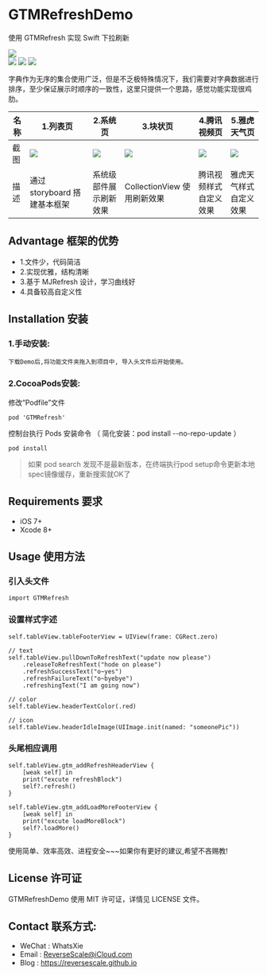 # GTMRefreshDemo
使用 GTMRefresh 实现 Swift 下拉刷新

![](https://img.shields.io/badge/platform-iOS-red.svg)  
![](https://img.shields.io/badge/language-Swift--C-orange.svg) 
![](https://img.shields.io/badge/download-5.7MB-brightgreen.svg)
![](https://img.shields.io/badge/license-MIT%20License-brightgreen.svg) 

字典作为无序的集合使用广泛，但是不乏极特殊情况下，我们需要对字典数据进行排序，至少保证展示时顺序的一致性，这里只提供一个思路，感觉功能实现很鸡肋。

| 名称 |1.列表页 |2.系统页 |3.块状页 |4.腾讯视频页 |5.雅虎天气页 |
| ------------- | ------------- | ------------- | ------------- | ------------- | ------------- |
| 截图 | ![](http://og1yl0w9z.bkt.clouddn.com/17-9-19/6774902.jpg) | ![](http://og1yl0w9z.bkt.clouddn.com/17-9-19/27256787.jpg) | ![](http://og1yl0w9z.bkt.clouddn.com/17-9-19/22581215.jpg) | ![](http://og1yl0w9z.bkt.clouddn.com/17-9-19/70103330.jpg) | ![](http://og1yl0w9z.bkt.clouddn.com/17-9-19/46782397.jpg) |
| 描述 | 通过 storyboard 搭建基本框架 | 系统级部件展示刷新效果 | CollectionView 使用刷新效果 | 腾讯视频样式自定义效果 | 雅虎天气样式自定义效果 |


## Advantage 框架的优势
* 1.文件少，代码简洁
* 2.实现优雅，结构清晰
* 3.基于 MJRefresh 设计，学习曲线好
* 4.具备较高自定义性

## Installation 安装
### 1.手动安装:
`下载Demo后,将功能文件夹拖入到项目中, 导入头文件后开始使用。`
### 2.CocoaPods安装:
修改“Podfile”文件
```
pod 'GTMRefresh'
```
控制台执行 Pods 安装命令 （ 简化安装：pod install --no-repo-update ）
```
pod install
```
> 如果 pod search 发现不是最新版本，在终端执行pod setup命令更新本地spec镜像缓存，重新搜索就OK了

## Requirements 要求
* iOS 7+
* Xcode 8+


## Usage 使用方法
### 引入头文件
```
import GTMRefresh
```
### 设置样式字述
```
self.tableView.tableFooterView = UIView(frame: CGRect.zero)

// text
self.tableView.pullDownToRefreshText("update now please")
    .releaseToRefreshText("hode on please")
    .refreshSuccessText("o~yes")
    .refreshFailureText("o~byebye")
    .refreshingText("I am going now")
    
// color
self.tableView.headerTextColor(.red)

// icon
self.tableView.headerIdleImage(UIImage.init(named: "someonePic"))
```
### 头尾相应调用
```
self.tableView.gtm_addRefreshHeaderView {
    [weak self] in
    print("excute refreshBlock")
    self?.refresh()
}

self.tableView.gtm_addLoadMoreFooterView {
    [weak self] in
    print("excute loadMoreBlock")
    self?.loadMore()
}
```

使用简单、效率高效、进程安全~~~如果你有更好的建议,希望不吝赐教!


## License 许可证
GTMRefreshDemo 使用 MIT 许可证，详情见 LICENSE 文件。


## Contact 联系方式:
* WeChat : WhatsXie
* Email : ReverseScale@iCloud.com
* Blog : https://reversescale.github.io
